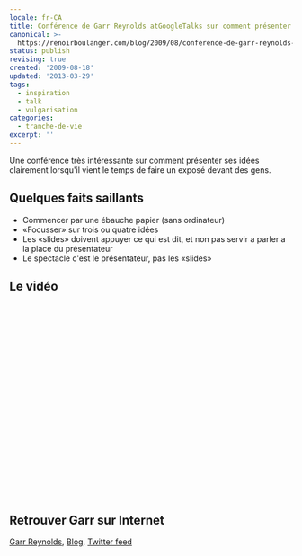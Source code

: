 ```yaml
---
locale: fr-CA
title: Conférence de Garr Reynolds atGoogleTalks sur comment présenter ses idées
canonical: >-
  https://renoirboulanger.com/blog/2009/08/conference-de-garr-reynolds-atgoogletalks-sur-comment-presenter-ses-idees/
status: publish
revising: true
created: '2009-08-18'
updated: '2013-03-29'
tags:
  - inspiration
  - talk
  - vulgarisation
categories:
  - tranche-de-vie
excerpt: ''
---
```


Une conférence très intéressante sur comment présenter ses idées clairement lorsqu'il vient le temps de faire un exposé devant des gens.

<!--more-->
<h2>Quelques faits saillants</h2>
<ul>
	<li>Commencer par une ébauche papier (sans ordinateur)</li>
	<li>«Focusser» sur trois ou quatre idées</li>
	<li>Les «slides» doivent appuyer ce qui est dit, et non pas servir a parler a la place du présentateur</li>
	<li>Le spectacle c'est le présentateur, pas les «slides»</li>
</ul>
<h2>Le vidéo</h2>
<object classid="clsid:d27cdb6e-ae6d-11cf-96b8-444553540000" width="425" height="344" codebase="http://download.macromedia.com/pub/shockwave/cabs/flash/swflash.cab#version=6,0,40,0"><param name="allowFullScreen" value="true" /><param name="allowscriptaccess" value="always" /><param name="src" value="http://www.youtube.com/v/DZ2vtQCESpk&amp;hl=en&amp;fs=1&amp;" /><param name="allowfullscreen" value="true" /><embed type="application/x-shockwave-flash" width="425" height="344" src="http://www.youtube.com/v/DZ2vtQCESpk&amp;hl=en&amp;fs=1&amp;" allowscriptaccess="always" allowfullscreen="true"/></object>
<h2>Retrouver Garr sur Internet</h2>
<a href="http://www.garrreynolds.com/">Garr Reynolds</a>, <a href="http://www.presentationzen.com/">Blog</a>, <a href="http://twitter.com/presentationzen">Twitter feed</a>